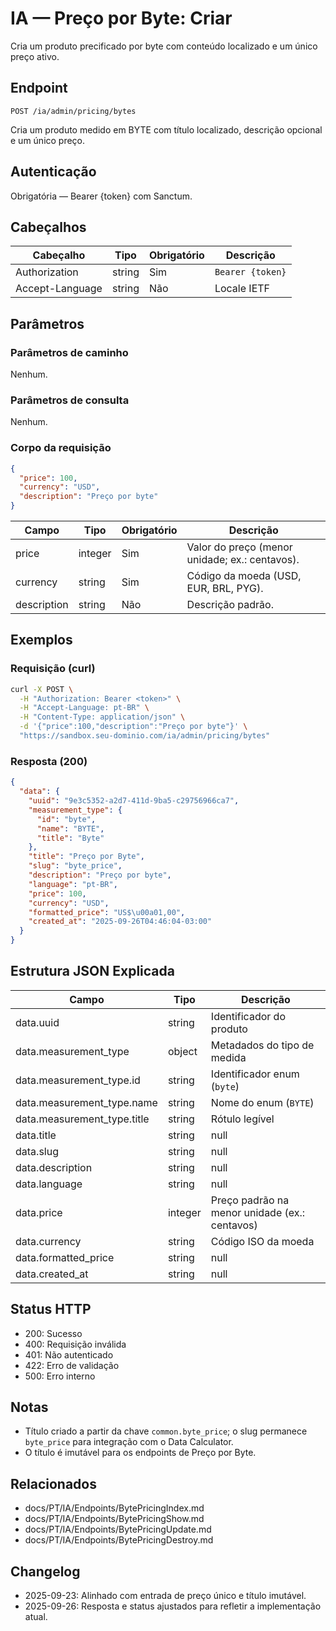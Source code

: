 # IA — Preço por Byte: Criar

Cria um produto precificado por byte com conteúdo localizado e um único preço ativo.

## Endpoint

```
POST /ia/admin/pricing/bytes
```

Cria um produto medido em BYTE com título localizado, descrição opcional e um único preço.

## Autenticação

Obrigatória — Bearer {token} com Sanctum.

## Cabeçalhos

| Cabeçalho        | Tipo   | Obrigatório | Descrição |
| ---------------- | ------ | ----------- | --------- |
| Authorization    | string | Sim         | `Bearer {token}` |
| Accept-Language  | string | Não         | Locale IETF |

## Parâmetros

### Parâmetros de caminho

Nenhum.

### Parâmetros de consulta

Nenhum.

### Corpo da requisição

```json
{
  "price": 100,
  "currency": "USD",
  "description": "Preço por byte"
}
```

| Campo       | Tipo    | Obrigatório | Descrição |
| ----------- | ------- | ----------- | --------- |
| price       | integer | Sim         | Valor do preço (menor unidade; ex.: centavos). |
| currency    | string  | Sim         | Código da moeda (USD, EUR, BRL, PYG). |
| description | string  | Não         | Descrição padrão. |

## Exemplos

### Requisição (curl)

```bash
curl -X POST \
  -H "Authorization: Bearer <token>" \
  -H "Accept-Language: pt-BR" \
  -H "Content-Type: application/json" \
  -d '{"price":100,"description":"Preço por byte"}' \
  "https://sandbox.seu-dominio.com/ia/admin/pricing/bytes"
```

### Resposta (200)

```json
{
  "data": {
    "uuid": "9e3c5352-a2d7-411d-9ba5-c29756966ca7",
    "measurement_type": {
      "id": "byte",
      "name": "BYTE",
      "title": "Byte"
    },
    "title": "Preço por Byte",
    "slug": "byte_price",
    "description": "Preço por byte",
    "language": "pt-BR",
    "price": 100,
    "currency": "USD",
    "formatted_price": "US$\u00a01,00",
    "created_at": "2025-09-26T04:46:04-03:00"
  }
}
```

## Estrutura JSON Explicada

| Campo                         | Tipo        | Descrição |
| ----------------------------- | ----------- | --------- |
| data.uuid                     | string      | Identificador do produto |
| data.measurement_type         | object      | Metadados do tipo de medida |
| data.measurement_type.id      | string      | Identificador enum (`byte`) |
| data.measurement_type.name    | string      | Nome do enum (`BYTE`) |
| data.measurement_type.title   | string      | Rótulo legível |
| data.title                    | string|null | Título localizado do produto |
| data.slug                     | string|null | Slug usado internamente |
| data.description              | string|null | Descrição localizada padrão |
| data.language                 | string|null | Locale associado ao título padrão |
| data.price                    | integer     | Preço padrão na menor unidade (ex.: centavos) |
| data.currency                 | string      | Código ISO da moeda |
| data.formatted_price          | string|null | Preço formatado |
| data.created_at               | string|null | Data de criação (ISO 8601) |

## Status HTTP

- 200: Sucesso
- 400: Requisição inválida
- 401: Não autenticado
- 422: Erro de validação
- 500: Erro interno

## Notas

- Título criado a partir da chave `common.byte_price`; o slug permanece `byte_price` para integração com o Data Calculator.
- O título é imutável para os endpoints de Preço por Byte.

## Relacionados

- docs/PT/IA/Endpoints/BytePricingIndex.md
- docs/PT/IA/Endpoints/BytePricingShow.md
- docs/PT/IA/Endpoints/BytePricingUpdate.md
- docs/PT/IA/Endpoints/BytePricingDestroy.md

## Changelog

- 2025-09-23: Alinhado com entrada de preço único e título imutável.
- 2025-09-26: Resposta e status ajustados para refletir a implementação atual.
